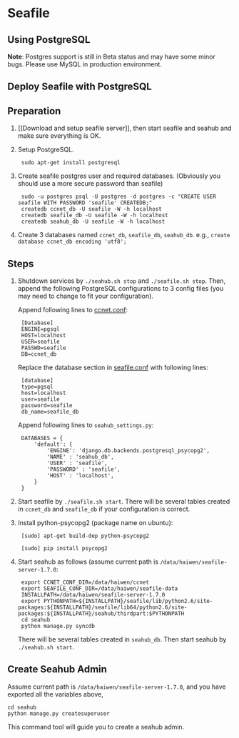 # Seafile
## Using PostgreSQL

**Note**: Postgres support is still in Beta status and may have some minor bugs. Please use MySQL in production environment.

## Deploy Seafile with PostgreSQL

## Preparation

1. [[Download and setup seafile server]], then start seafile and seahub and make sure everything is OK.

2. Setup PostgreSQL.

        sudo apt-get install postgresql

3. Create seafile postgres user and required databases. (Obviously you should use a more secure password than seafile)

        sudo -u postgres psql -U postgres -d postgres -c "CREATE USER seafile WITH PASSWORD 'seafile' CREATEDB;"
        createdb ccnet_db -U seafile -W -h localhost
        createdb seafile_db -U seafile -W -h localhost
        createdb seahub_db -U seafile -W -h localhost

3. Create 3 databases named `ccnet_db`, `seafile_db`, `seahub_db`. e.g., ``create database ccnet_db encoding 'utf8';``

## Steps

1. Shutdown services by `./seahub.sh stop` and `./seafile.sh stop`. Then, append the following PostgreSQL configurations to 3 config files (you may need to change to fit your configuration).

    Append following lines to [ccnet.conf](../config/ccnet-conf.md):

        [Database]
        ENGINE=pgsql
        HOST=localhost
        USER=seafile
        PASSWD=seafile
        DB=ccnet_db

    Replace the database section in [seafile.conf](../config/seafile-conf.md) with following lines:

        [database]
        type=pgsql
        host=localhost
        user=seafile
        password=seafile
        db_name=seafile_db

    Append following lines to `seahub_settings.py`:

        DATABASES = {
            'default': {
                'ENGINE': 'django.db.backends.postgresql_psycopg2',
                'NAME' : 'seahub_db',
                'USER' : 'seafile',
                'PASSWORD' : 'seafile',
                'HOST' : 'localhost',
            }
        }

2. Start seafile by `./seafile.sh start`. There will be several tables created in `ccnet_db` and `seafile_db` if your configuration is correct.

3. Install python-psycopg2 (package name on ubuntu):

        [sudo] apt-get build-dep python-psycopg2

        [sudo] pip install psycopg2

4. Start seahub as follows (assume current path is `/data/haiwen/seafile-server-1.7.0`:

        export CCNET_CONF_DIR=/data/haiwen/ccnet
        export SEAFILE_CONF_DIR=/data/haiwen/seafile-data
        INSTALLPATH=/data/haiwen/seafile-server-1.7.0
        export PYTHONPATH=${INSTALLPATH}/seafile/lib/python2.6/site-packages:${INSTALLPATH}/seafile/lib64/python2.6/site-packages:${INSTALLPATH}/seahub/thirdpart:$PYTHONPATH
        cd seahub
        python manage.py syncdb

    There will be several tables created in `seahub_db`. Then start seahub by `./seahub.sh start`.

## Create Seahub Admin

Assume current path is `/data/haiwen/seafile-server-1.7.0`, and you have exported all the variables above,

    cd seahub
    python manage.py createsuperuser

This command tool will guide you to create a seahub admin.
